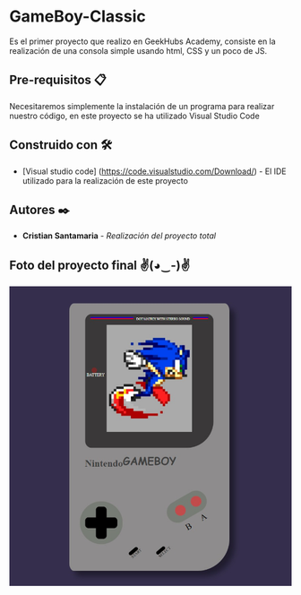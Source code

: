 # GameBoy-Classic

Es el primer proyecto que realizo en GeekHubs Academy, consiste en la realización de una consola simple usando html, CSS y un poco de JS.

## Pre-requisitos 📋

Necesitaremos simplemente la instalación de un programa para realizar nuestro código, en este proyecto se ha utilizado Visual Studio Code

## Construido con 🛠️

* [Visual studio code] (https://code.visualstudio.com/Download/) - El IDE utilizado para la realización de este proyecto

## Autores ✒️

* **Cristian Santamaria** - *Realización del proyecto total*

## Foto del proyecto final ✌(◕‿-)✌

![foto](img/miconsola.jpeg) 
